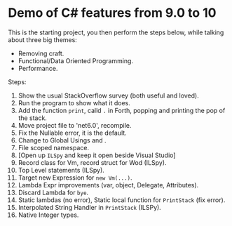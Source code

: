 # Demo of C# features from 9.0 to 10 
This is the starting project, you then perform the steps below, while talking about three big themes:

* Removing craft.
* Functional/Data Oriented Programming.
* Performance.

Steps:
1. Show the usual StackOverflow survey (both useful and loved).
2. Run the program to show what it does.
3. Add the function `print`, calld `.` in Forth, popping and printing the pop of the stack.
4. Move project file to 'net6.0', recompile.
5. Fix the Nullable error, it is the default.
6. Change to Global Usings and <implicitUsings>.
7. File scoped namespace.
8. [Open up `ILSpy` and keep it open beside Visual Studio]
9. Record class for Vm, record struct for Wod (ILSpy).
10. Top Level statements (ILSpy).
11. Target new Expression for `new Vm(...)`.
12. Lambda Expr improvements (var, object, Delegate, Attributes).
13. Discard Lambda for `bye`.
14. Static lambdas (no error), Static local function for `PrintStack` (fix error).
15. Interpolated String Handler in `PrintStack` (ILSPy).
16. Native Integer types.
